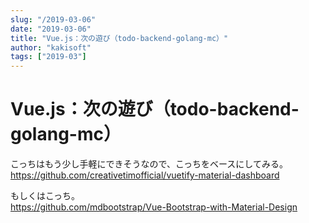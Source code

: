 ```yaml
---
slug: "/2019-03-06"
date: "2019-03-06"
title: "Vue.js：次の遊び（todo-backend-golang-mc）"
author: "kakisoft"
tags: ["2019-03"]
---
```

# Vue.js：次の遊び（todo-backend-golang-mc）

こっちはもう少し手軽にできそうなので、こっちをベースにしてみる。  
<https://github.com/creativetimofficial/vuetify-material-dashboard>

もしくはこっち。  
<https://github.com/mdbootstrap/Vue-Bootstrap-with-Material-Design>


